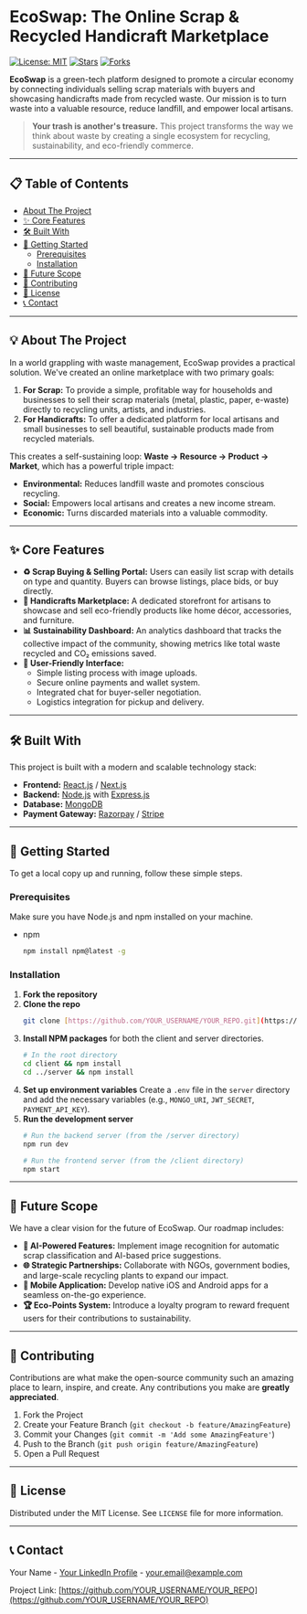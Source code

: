 # EcoSwap: The Online Scrap & Recycled Handicraft Marketplace

[![License: MIT](https://img.shields.io/badge/License-MIT-yellow.svg)](https://opensource.org/licenses/MIT)
[![Stars](https://img.shields.io/github/stars/YOUR_USERNAME/YOUR_REPO?style=social)](https://github.com/YOUR_USERNAME/YOUR_REPO/stargazers)
[![Forks](https://img.shields.io/github/forks/YOUR_USERNAME/YOUR_REPO?style=social)](https://github.com/YOUR_USERNAME/YOUR_REPO/network/members)

**EcoSwap** is a green-tech platform designed to promote a circular economy by connecting individuals selling scrap materials with buyers and showcasing handicrafts made from recycled waste. Our mission is to turn waste into a valuable resource, reduce landfill, and empower local artisans.

> **Your trash is another's treasure.** This project transforms the way we think about waste by creating a single ecosystem for recycling, sustainability, and eco-friendly commerce.

---

## 📋 Table of Contents

- [About The Project](#about-the-project)
- [✨ Core Features](#-core-features)
- [🛠️ Built With](#️-built-with)
- [🚀 Getting Started](#-getting-started)
  - [Prerequisites](#prerequisites)
  - [Installation](#installation)
- [🌱 Future Scope](#-future-scope)
- [🤝 Contributing](#-contributing)
- [📄 License](#-license)
- [📞 Contact](#-contact)

---

## 💡 About The Project

In a world grappling with waste management, EcoSwap provides a practical solution. We've created an online marketplace with two primary goals:

1.  **For Scrap:** To provide a simple, profitable way for households and businesses to sell their scrap materials (metal, plastic, paper, e-waste) directly to recycling units, artists, and industries.
2.  **For Handicrafts:** To offer a dedicated platform for local artisans and small businesses to sell beautiful, sustainable products made from recycled materials.

This creates a self-sustaining loop: **Waste → Resource → Product → Market**, which has a powerful triple impact:
* **Environmental:** Reduces landfill waste and promotes conscious recycling.
* **Social:** Empowers local artisans and creates a new income stream.
* **Economic:** Turns discarded materials into a valuable commodity.

---

## ✨ Core Features

* **♻️ Scrap Buying & Selling Portal:** Users can easily list scrap with details on type and quantity. Buyers can browse listings, place bids, or buy directly.
* **🎨 Handicrafts Marketplace:** A dedicated storefront for artisans to showcase and sell eco-friendly products like home décor, accessories, and furniture.
* **📊 Sustainability Dashboard:** An analytics dashboard that tracks the collective impact of the community, showing metrics like total waste recycled and CO₂ emissions saved.
* **🤝 User-Friendly Interface:**
    * Simple listing process with image uploads.
    * Secure online payments and wallet system.
    * Integrated chat for buyer-seller negotiation.
    * Logistics integration for pickup and delivery.

---

## 🛠️ Built With

This project is built with a modern and scalable technology stack:

* **Frontend:** [React.js](https://reactjs.org/) / [Next.js](https://nextjs.org/)
* **Backend:** [Node.js](https://nodejs.org/) with [Express.js](https://expressjs.com/)
* **Database:** [MongoDB](https://www.mongodb.com/)
* **Payment Gateway:** [Razorpay](https://razorpay.com/) / [Stripe](https://stripe.com/)

---

## 🚀 Getting Started

To get a local copy up and running, follow these simple steps.

### Prerequisites

Make sure you have Node.js and npm installed on your machine.
* npm
    ```sh
    npm install npm@latest -g
    ```

### Installation

1.  **Fork the repository**
2.  **Clone the repo**
    ```sh
    git clone [https://github.com/YOUR_USERNAME/YOUR_REPO.git](https://github.com/YOUR_USERNAME/YOUR_REPO.git)
    ```
3.  **Install NPM packages** for both the client and server directories.
    ```sh
    # In the root directory
    cd client && npm install
    cd ../server && npm install
    ```
4.  **Set up environment variables**
    Create a `.env` file in the `server` directory and add the necessary variables (e.g., `MONGO_URI`, `JWT_SECRET`, `PAYMENT_API_KEY`).
5.  **Run the development server**
    ```sh
    # Run the backend server (from the /server directory)
    npm run dev
    
    # Run the frontend server (from the /client directory)
    npm start
    ```

---

## 🌱 Future Scope

We have a clear vision for the future of EcoSwap. Our roadmap includes:

* **🤖 AI-Powered Features:** Implement image recognition for automatic scrap classification and AI-based price suggestions.
* **🌐 Strategic Partnerships:** Collaborate with NGOs, government bodies, and large-scale recycling plants to expand our impact.
* **📱 Mobile Application:** Develop native iOS and Android apps for a seamless on-the-go experience.
* **🏆 Eco-Points System:** Introduce a loyalty program to reward frequent users for their contributions to sustainability.

---

## 🤝 Contributing

Contributions are what make the open-source community such an amazing place to learn, inspire, and create. Any contributions you make are **greatly appreciated**.

1.  Fork the Project
2.  Create your Feature Branch (`git checkout -b feature/AmazingFeature`)
3.  Commit your Changes (`git commit -m 'Add some AmazingFeature'`)
4.  Push to the Branch (`git push origin feature/AmazingFeature`)
5.  Open a Pull Request

---

## 📄 License

Distributed under the MIT License. See `LICENSE` file for more information.

---

## 📞 Contact

Your Name - [Your LinkedIn Profile](https://linkedin.com/in/your-username) - your.email@example.com

Project Link: [https://github.com/YOUR_USERNAME/YOUR_REPO](https://github.com/YOUR_USERNAME/YOUR_REPO)
